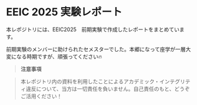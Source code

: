 # EEIC 2025 実験レポート

本レポジトリには、EEIC2025　前期実験で作成したレポートをまとめています。

前期実験のメンバーに助けられたセメスターでした。本郷になって座学が一層大変になる時期ですが、頑張ってください🔥

> **注意事項**

> 本レポジトリ内の資料を利用したことによるアカデミック・インテグリティ違反について、当方は一切責任を負いません。自己責任のもと、どうぞご活用ください！
